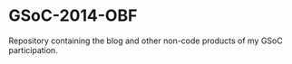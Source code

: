 GSoC-2014-OBF
=============

Repository containing the blog and other non-code products of my GSoC participation.
